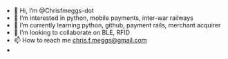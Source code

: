 - 👋 Hi, I’m @Chrisfmeggs-dot
- 👀 I’m interested in python, mobile payments, inter-war railways
- 🌱 I’m currently learning python, github, payment rails, merchant acquirer
- 💞️ I’m looking to collaborate on BLE, RFID
- 📫 How to reach me chris.f.meggs@gmail.com
- 

<!---
Chrisfmeggs-dot/Chrisfmeggs-dot is a ✨ special ✨ repository because its `README.md` (this file) appears on your GitHub profile.
You can click the Preview link to take a look at your changes.
--->

